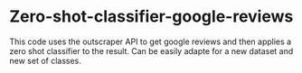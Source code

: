 # Zero-shot-classifier-google-reviews
This code uses the outscraper API to get google reviews and then applies a zero shot classifier to the result. Can be easily adapte for a new dataset and new set of classes.

